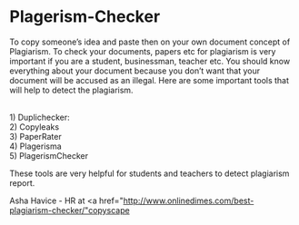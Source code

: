 Plagerism-Checker
=================

To copy someone’s idea and paste then on your own document concept of Plagiarism. To check your documents, papers etc for plagiarism is very important if you are a student, businessman, teacher etc. You should know everything about your document because you don’t want that your document will be accused as an illegal. Here are some important tools that will help to detect the plagiarism.

<br>1)	Duplichecker:
<br>2)	Copyleaks
<br>3)	PaperRater
<br>4)	Plagerisma
<br>5)	PlagerismChecker

These tools are very helpful for students and teachers to detect plagiarism report. 

Asha Havice - HR at <a href="http://www.onlinedimes.com/best-plagiarism-checker/"copyscape</a>

